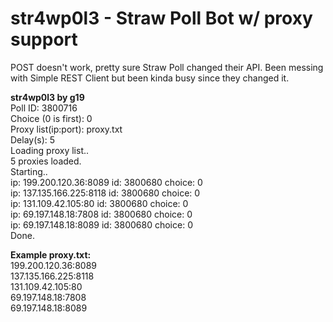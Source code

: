 # str4wp0l3 - Straw Poll Bot w/ proxy support

POST doesn't work, pretty sure Straw Poll changed their API. Been messing with Simple REST Client but been kinda busy since they changed it.

<b>str4wp0l3 by g19</b><br>
Poll ID: 3800716<br>
Choice (0 is first): 0<br>
Proxy list(ip:port): proxy.txt<br>
Delay(s): 5<br>
Loading proxy list..<br>
5 proxies loaded.<br>
Starting..<br>
ip: 199.200.120.36:8089 id: 3800680 choice: 0<br>
ip: 137.135.166.225:8118 id: 3800680 choice: 0<br>
ip: 131.109.42.105:80 id: 3800680 choice: 0<br>
ip: 69.197.148.18:7808 id: 3800680 choice: 0<br>
ip: 69.197.148.18:8089 id: 3800680 choice: 0<br>
Done.


<b>Example proxy.txt:</b><br>
199.200.120.36:8089<br>
137.135.166.225:8118<br>
131.109.42.105:80<br>
69.197.148.18:7808<br>
69.197.148.18:8089
